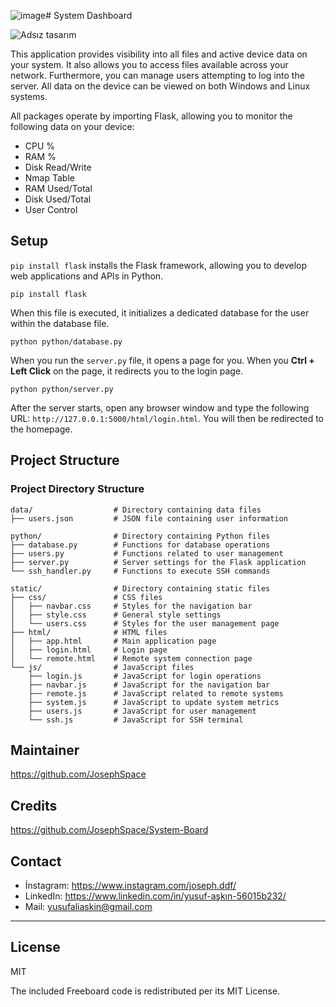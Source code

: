 ![image](https://github.com/user-attachments/assets/33fc52eb-857c-4dfa-9a6d-c3716922f9e3)# System Dashboard

![Adsız tasarım](https://github.com/user-attachments/assets/41c028f1-0705-4a80-bf4d-187f07c8aa1b)

This application provides visibility into all files and active device data on your system. It also allows you to access files available across your network. Furthermore, you can manage users attempting to log into the server. All data on the device can be viewed on both Windows and Linux systems.

All packages operate by importing Flask, allowing you to monitor the following data on your device:

* CPU %
* RAM %
* Disk Read/Write
* Nmap Table
* RAM Used/Total
* Disk Used/Total
* User Control

## Setup

`pip install flask` installs the Flask framework, allowing you to develop web applications and APIs in Python.

```
pip install flask
```
When this file is executed, it initializes a dedicated database for the user within the database file.

```
python python/database.py
```
When you run the `server.py` file, it opens a page for you. When you **Ctrl + Left Click** on the page, it redirects you to the login page.

```
python python/server.py
```

After the server starts, open any browser window and type the following URL: `http://127.0.0.1:5000/html/login.html`. You will then be redirected to the homepage.

## Project Structure

### Project Directory Structure

```
data/                  # Directory containing data files
├── users.json         # JSON file containing user information

python/                # Directory containing Python files
├── database.py        # Functions for database operations
├── users.py           # Functions related to user management
├── server.py          # Server settings for the Flask application
└── ssh_handler.py     # Functions to execute SSH commands

static/                # Directory containing static files
├── css/               # CSS files
│   ├── navbar.css     # Styles for the navigation bar
│   ├── style.css      # General style settings
│   └── users.css      # Styles for the user management page
├── html/              # HTML files
│   ├── app.html       # Main application page
│   ├── login.html     # Login page
│   └── remote.html    # Remote system connection page
└── js/                # JavaScript files
    ├── login.js       # JavaScript for login operations
    ├── navbar.js      # JavaScript for the navigation bar
    ├── remote.js      # JavaScript related to remote systems
    ├── system.js      # JavaScript to update system metrics
    ├── users.js       # JavaScript for user management
    └── ssh.js         # JavaScript for SSH terminal
``` 

## Maintainer

https://github.com/JosephSpace

## Credits

https://github.com/JosephSpace/System-Board 

## Contact

- İnstagram: https://www.instagram.com/joseph.ddf/
- LinkedIn: https://www.linkedin.com/in/yusuf-aşkın-56015b232/
- Mail: yusufaliaskin@gmail.com

---
## License

MIT

The included Freeboard code is redistributed per its MIT License.
